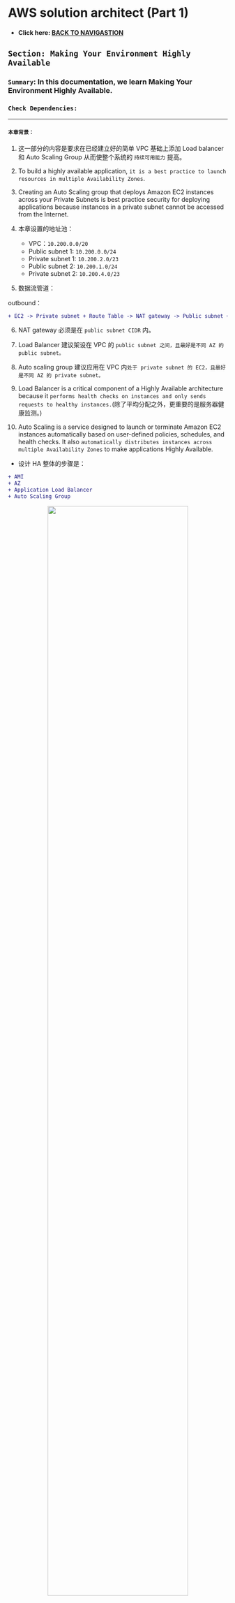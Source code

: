 # AWS solution architect (Part 1)

- #### Click here: [BACK TO NAVIGASTION](https://github.com/DonghaoWu/AWS/blob/master/README.md)

## `Section: Making Your Environment Highly Available`

### `Summary`: In this documentation, we learn Making Your Environment Highly Available.

### `Check Dependencies:`

------------------------------------------------------------

#### `本章背景：`
1. 这一部分的内容是要求在已经建立好的简单 VPC 基础上添加 Load balancer 和 Auto Scaling Group 从而使整个系统的 `持续可用能力` 提高。

2. To build a highly available application, `it is a best practice to launch resources in multiple Availability Zones`.

3. Creating an Auto Scaling group that deploys Amazon EC2 instances across your Private Subnets is best practice security for deploying applications because instances in a private subnet cannot be accessed from the Internet.

4. 本章设置的地址池：

    - VPC：`10.200.0.0/20`
    - Public subnet 1: `10.200.0.0/24`
    - Private subnet 1: `10.200.2.0/23`
    - Public subnet 2: `10.200.1.0/24`
    - Private subnet 2: `10.200.4.0/23`

5. 数据流管道：

outbound：
```diff
+ EC2 -> Private subnet + Route Table -> NAT gateway -> Public subnet + Route Table -> Internet Gateway 
```

6. NAT gateway 必须是在 `public subnet CIDR` 内。

7. Load Balancer 建议架设在 VPC 的 `public subnet 之间，且最好是不同 AZ 的 public subnet。`

8. Auto scaling group 建议应用在 VPC 内`处于 private subnet 的 EC2，且最好是不同 AZ 的 private subnet。`

9. Load Balancer is a critical component of a Highly Available architecture because it `performs health checks on instances and only sends requests to healthy instances.`(除了平均分配之外，更重要的是服务器健康监测。)

10. Auto Scaling is a service designed to launch or terminate Amazon EC2 instances automatically based on user-defined policies, schedules, and health checks. It also `automatically distributes instances across multiple Availability Zones` to make applications Highly Available.

- 设计 HA 整体的步骤是：

```diff
+ AMI
+ AZ
+ Application Load Balancer
+ Auto Scaling Group
```

<p align="center">
    <img src="../assets/a10.png" width=80%>
</p>

------------------------------------------------------------

### <span id="1.0">`Brief Contents & codes position`</span>

- #### Click here: [BACK TO NAVIGASTION](https://github.com/DonghaoWu/AWS/blob/master/README.md)

- [1.1 Inspect Your environment.](#1.1)
- [1.2 Using SSH to Connect(Mac).](#1.2)
- [1.3 Download, Install, and Launch Your Web Server's PHP Application.](#1.3)
- [1.4 Create an Amazon Machine Image (AMI).](#1.4)
- [1.5 Configure a Second Availability Zone.](#1.5)
- [1.6 Create an Application Load Balancer.](#1.6)
- [1.7 Create an Auto Scaling Group.](#1.7)


------------------------------------------------------------

### <span id="1.1">`Step1: Inspect Your environment.`</span>

- #### Click here: [BACK TO CONTENT](#1.0)

1. 设定好的基本的 VPC 结构：

    - IPv4 CIDR：10.200.0.0/20 - 10.200.15.255 。一共`4096`个地址（包含几个 aws 保留地址），这些地址都是只能够在 VPC 内部使用的，也是所谓的地址池。

    - Route Table：这个是很多部件都有的。

    - Subnets：理解成把内部地址切割成小部分，这是 VPC 里面很重要的部件设定。
    - Availability Zone：每个 subnet 都要设定所属的 AZ。
    - Internet Gateway：相当于一个 VPC 跟 Internet 的交流处，所有 VPC 内需要跟 Internet 交流的服务都需要在 `Route Table` 中接上它。

    - Security Group：一个用来限制出入协议类型和地址范围的安全设定，可以套用在很多地方，比如 EC2，Load Balancer，Auto Scaling Group 等等。在 VPC 层面可以查看所有已经生成的 SG 规则。`这是个常用策略，后续详细分解。`

2. Subnet

    - Route Table：一个 public subnet 的 Route Table 设置有基本两条设定：
        - Destination：10.200.0.0/20，target：local 
        - Destination：0.0.0.0/0，target：igw-00ea57db0b42a0107

        - 备注：第一条的意思是，这个 subnet 任何向 10.200.0.0/20 范围的地址发出的请求都是指向 `VPC` 而不是外网的，这相当于`设定了 subnet 跟 VPC 的从属关系。`
        - 备注：第二条的意思是，这个 subnet 任何向 0.0.0.0/0 范围的地址发出的请求都是指向一个 `internet gateway` 的，这相当于`设定了 subnet 跟 internet 之间的交流通过 gateway。`（也因为这个设定使这个 subnet 成为 public。）
    
    - Network ACL：这个是 subnet 特有的，`作用跟 SG 差不多，但应用对象只能是 subnet。`

    - Availability zone：Subnet 所属 AZ。 

3. EC2

    - IPv4 Public IP：这个是每个 EC2 在网络上的标记，也就是说从浏览器可以访问的地址。
    - Private IPs：这个 EC2 在 VPC 内部地址。
    - Security Group：应用在这个 EC2 的 SG 规则。
    - Availability zone：EC2 所属 AZ。 


#### `Comment:`
1. 同一个 Route Table 里面的不同规则会有不同的覆盖或独立关系，后面更新。

2. 一个比较难理解的点，就是虽然是同一个 VPC，但是里面的 subnet 可以属于不同的差异非常大的 AZ，也就是说同一个 VPC 地址池的 IP 可以分配到很多 AZ 的服务器。

3. `subnet 有 Network ACL，其他服务如 EC2 有 Security Group。`

4. 判断 EC2 跟 Subnet 的关系可以通过 VPC 地址从属关系看出。

5. EC2 是没有 `Route Table` 的，它只能从所属 Subnet 那里直接继承下来，这样隐性的 `Route Table` 和 显式的 `Security Group` 构成了 EC2 的对外通讯规则。

<p align="center">
    <img src="../assets/a11.png" width=50%>
</p>

------------------------------------------------------------

### <span id="1.2">`Step2: Using SSH to Connect(Mac).`</span>

- #### Click here: [BACK TO CONTENT](#1.0)

1. Download button and save the labsuser.pem file.

2. bash command:
```bash
$ cd ~/Downloads
$ chmod 400 labsuser.pem
$ ssh -i labsuser.pem ec2-user@<public-ip> ## Then type ’yes‘
```

### <span id="1.3">`Step3: Download, Install, and Launch Your Web Server's PHP Application`</span>

- #### Click here: [BACK TO CONTENT](#1.0)

```bash
$ sudo yum -y update
$ sudo yum -y install httpd php
$ sudo chkconfig httpd on
$ wget https://aws-tc-largeobjects.s3-us-west-2.amazonaws.com/CUR-TF-200-ACACAD/studentdownload/phpapp.zip
$ sudo unzip phpapp.zip -d /var/www/html/
$ sudo service httpd start
$ exit
```

#### `Comment:`
1. 第三句：This configures the Apache web server to automatically start when the instance starts.
2. 第六句：This starts the Apache web server. `在当前 instance 马上启动 Apache 服务器处理软件。`
3. 第七句：This ends your SSH session. `结束本地电脑对 instance 的操作，但不是关闭instance 运行。`



### <span id="1.4">`Step4: Create an Amazon Machine Image (AMI).`</span>

- #### Click here: [BACK TO CONTENT](#1.0)

- Terminology:
    - Amazon Machine Image (AMI): An AMI is `a copy of the disk volumes attached to an Amazon EC2 instance`. When a new instance is launched from an AMI, the disk volumes will contain exactly the same data as the original instance.

<p align="center">
    <img src="../assets/a1.png" width=80%>
</p>

------------------------------------------------------------------------

#### `Comment:`
1. 创建一个可复制并自动部署的软件系统镜像，这是创建 Auto Scaling Group 之前必须实现的第一步。

2. 这里创建的 AMI 是以上面已经存在的 EC2 里面的数据为基础（包括 Apache 设置及应用）。

3. There is no need to wait while it is being created.


### <span id="1.5">`Step5: Configure a Second Availability Zone.`</span>

- #### Click here: [BACK TO CONTENT](#1.0)

- 大纲：
    - You will duplicate your network environment into a second Availability Zone. You will create:

        - A second public subnet
        - A second private subnet
        - A second NAT Gateway
        - A second private Route Table


1. 创建 `A second Public subnet`:

    这里主要设计以下几个设置：
    1. __`VPC`__：在目标 VPC 内创建 subnet
    2. __`AZ`__：subnet 的 AZ 跟 VPC 内其他 `public subnet 的 AZ 必须不一样`
    3. __`CIDR`__：`需要手动输入这个 subnet 的地址池 （CIDR）。`
    4. __`Route Table`__：必须有一条 `Destination：0.0.0.0/0，target：igw-00ea57db0b42a0107`

<p align="center">
    <img src="../assets/a2.png" width=80%>
</p>

------------------------------------------------------------------------

2. 创建 `A second Private subnet`:

    这里主要设计以下几个设置：
    1. __`VPC`__：在目标 VPC 内创建 subnet
    2. __`AZ`__：subnet 的 AZ 跟 上一步中一致。
    3. __`CIDR`__：`需要手动输入这个 subnet 的地址池 （CIDR）。`
    4. __`Route Table`__：需要一个新的 Route Table (第四步)，连接内网同时连接第三步创建的 `second NAT gateway`。

3. 创建 `A Second NAT Gateway`

    - 术语：
        - A NAT Gateway (Network Address Translation) is `provisioned into a public Subnet` and provides `outbound Internet connectivity` for resources in a `private Subnet`.

    这里主要设计以下几个设置：
    1. __`subnet`__：第一步中创建的 public subnet。
    2. __`EIP`__：An Elastic IP Address (EIP) is a static IP address that will be associated with this NAT Gateway. The Elastic IP address will `remain unchanged `over the life of the NAT Gateway.

<p align="center">
    <img src="../assets/a3.png" width=80%>
</p>

------------------------------------------------------------------------

4. 创建 `A second private Route Table`

<p align="center">
    <img src="../assets/a4.png" width=80%>
</p>

------------------------------------------------------------------------

<p align="center">
    <img src="../assets/a5.png" width=80%>
</p>

------------------------------------------------------------------------

##### 记得创建之后 `Edit subnet associations.`

#### `Comment:`
1. To build a highly available application, it is a best practice to launch resources in multiple Availability Zones.

2. NAT 是位于 Public Subnet 内连接 `Private subnet` 的服务，主要作用是可以为 `Private subnet` 提供`外向`数据能力。

3. EIP 也是一个`固定 IP + 灵活底层硬件`的设置。

4. 小结：

```diff
+ subnet:
    - VPC
    - AZ
    - CIDR
    - Route Table

+ NAT Gateway
    - subnet
    - EIP
```

<p align="center">
    <img src="../assets/a12.png" width=50%>
</p>

------------------------------------------------------------------------

### <span id="1.6">`Step6: Create an Application Load Balancer.`</span>

- #### Click here: [BACK TO CONTENT](#1.0)

1. 创建 `An Application Load Balancer`:

    这里主要设计以下几个设置：
    1. __`VPC`__：在目标 VPC 内创建 LB。
    2. __`AZ`__：在目标 AZ 内创建 LB。
    3. __`subnet`__：在目标 subnet 之间创建 LB 作为桥梁。
    4. __`Security Group`__：EC2，LB， ASG 都使用 SG。
    5. __`Target Group`__：这个主要定义`进入 LB 的 traffic 向哪个目标发送`（这里应该目标是 ASG，但在这一步不设置，看第7步），同时这里设置`服务器健康检测`。

<p align="center">
    <img src="../assets/a6.png" width=80%>
</p>

------------------------------------------------------------------------

#### `Comment:`
1. This is a critical component of a Highly Available architecture because the Load Balancer performs health checks on instances and only sends requests to healthy instances.

2. 在设置 LB 的时候需要关注的一个点是：`LB 连接的所有 subnet 的 Route Table 是否都有连接 Internet Gateway。`如果没有的话那个 subnet 是不会连接到 Internet，这样 LB 也不会对那个 subnet 分配 traffic。

3. Target Groups define where to `send traffic` that comes into the Load Balancer. The Application Load Balancer can send traffic to multiple Target Groups based upon the URL of the incoming request.

4. 5月6日，target groups 的解释不够好。 

<p align="center">
    <img src="../assets/a13.png" width=50%>
</p>

------------------------------------------------------------------------



### <span id="1.7">`Step7: Create an Auto Scaling Group.`</span>

- #### Click here: [BACK TO CONTENT](#1.0)

1. 做这一步之前先确定 `AMI` 是否已经建立成功.

2. 创建 `An Auto Scaling Group`:

    - 关于 `Launch configuration` 的设置：
        1. __`AMI`__：选择自定义的 AMI 或者系统默认 AMI。
        2. __`Storage`__：AMI 需要的储存空间。
        3. __`Security Group`__：EC2，LB，ASG 都使用 SG。

    - 关于 `Creating Auto Scaling Group` 的设置：
        1. __`Group Size`__：起始 instance 数目。
        2. __`Network`__：对应的 VPC。
        3. __`Subnet`__：ASG 架设的 private subnets。
        4. __`Load Balancer`__：对接的在 `public subnet` 的 Load Balancer。
        5. __`Target Groups`__：对应 LB 的 TG。
        6. __`Keep this group at its initial size`__：保证 instance 的最低数量。
        7. __`Configure Tags`__：Tags placed on the Auto Scaling group can also automatically propagate to the instances launched by Auto Scaling.

<p align="center">
    <img src="../assets/a7.png" width=80%>
</p>

------------------------------------------------------------------------


#### `Comment:`
1. A Launch Configuration defines what type of instances should be launched by Auto Scaling. The interface looks similar to launching an Amazon `EC2` instance, but `rather than launching an instance it stores the configuration for later use.`

2. You will configure the Launch Configuration to use the AMI that you created earlier. It contains a copy of the software that you installed on the Configuration Server.

<p align="center">
    <img src="../assets/a14.png" width=50%>
</p>

------------------------------------------------------------------------


- #### Click here: [BACK TO CONTENT](#1.0)
- #### Click here: [BACK TO NAVIGASTION](https://github.com/DonghaoWu/AWS/blob/master/README.md)

<p align="center">
    <img src="../assets/a15.png" width=50%>
</p>